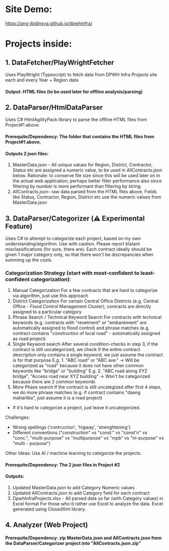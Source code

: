 # Site Demo:
https://ang-ibidinsya.github.io/dpwhinfra/

# Projects inside:

## 1. DataFetcher/PlayWrightFetcher
Uses PlayWright (Typescript) to fetch data from DPWH Infra Projects site each and every Year + Region data
#### Output: HTML files (to be used later for offline analysis/parsing)

## 2. DataParser/HtmlDataParser
Uses C# HtmlAgilityPack library to parse the offline HTML files from Project#1 above.
#### Prerequite/Dependency: The folder that contains the HTML files from Project#1 above.
#### Outputs 2 json files:
1. MasterData.json - All unique values for Region, District, Contractor, Status etc are assigned a numeric value, to be used in AllContracts.json below.
   Rationale:  to conserve file size since this will be used later on in the actual web application; perhaps better filter performance also since filtering by number is more performant than filtering by string.
2. AllContracts.json- raw data parsed from the HTML files above. Fields like Status, Contractor, Region, District etc use the numeric values from MasterData.json

## 3. DataParser/Categorizer (⚠️ Experimental Feature)
Uses C# to attempt to categorize each project, based on my own understanding/algorithm. Use with caution. Please report blatant misclassifications (for sure, there are).
Each contract ideally should be given 1 major category only, so that there won't be discrepancies when summing up the costs.
### Categorization Strategy (start with most-confident to least-confident categorization): 
1. Manual Categorization
   For a few contracts that are hard to categorize via algorithm, just use this approach
2. District Categorization
   For certain Central Office Districts (e.g. Central Office - Flood Control Management Cluster), contracts are directly assigned to a particular category
3. Phrase Search / Technical Keyword Search
   For contracts with technical keywords (e.g. contracts with "revetment" or "embankment" are automatically assigned to flood control) and phrase matches (e.g.  contract contains "construction of local road" - automatically assigned as road project)
4. Single Keyword search
   After several condition-checks in step 3, if the contract is still uncategorized, we check if the entire contract description only contains a single keyword, we just assume the contract is for that purpose
   E.g. 1. "ABC road" or "ABC ave." -> Will be categorized as "road" because it does not have other common keywords like "bridge" or "building"
   E.g. 2. "ABC road along XYZ bridge", "Access road near XYZ building" -> Won't be categorized because there are 2 common keywords
5. More Phase search
   If the contract is still uncategized after first 4 steps, we do more phrase matches (e.g. if contract contains "daang maharlika", just assume it is a road project)

* If it's hard to categorize a project, just leave it uncategorized.

Challenges:
- Wrong spellings ('contruction', 'higway', 'strenghtening')
- Different conventions ("construction" vs "const." vs "const'n" vs "conc.", "multi-purpose" vs "multipurpose" vs "mpb" vs "m-purpose" vs "multi - purpose")

Other Ideas: Use AI / machine learning to categorize the projects.

#### Prerequite/Dependency: The 2 json files in Project #2
#### Outputs: 
1. Updated MasterData.json to add Category Numeric values
2. Updated AllContracts.json to add Category field for each contract
3. DpwhInfraProjects.xlsx - All parsed data so far (with Category values) in Excel format
   For those who'd rather use Excel to analyze the data. Excel generated using ClosedXml library.

## 4. Analyzer (Web Project)
#### Prerequite/Dependency: zip MasterData.json and AllContracts.json from the DataParser/Categorizer project into "AllContracts.json.zip"

